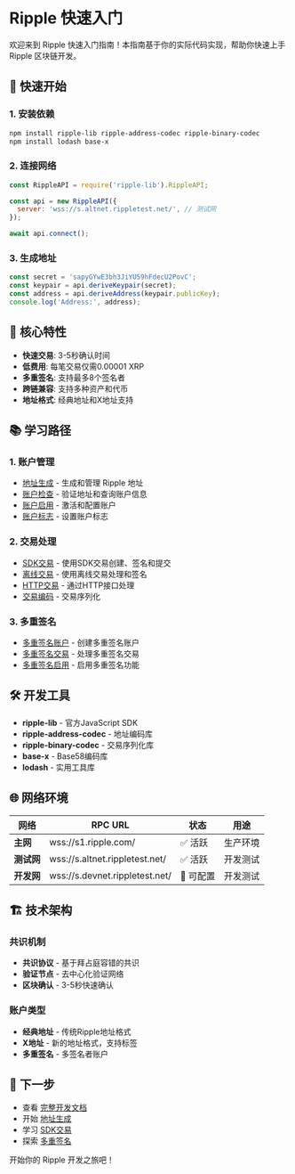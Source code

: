# Ripple 快速入门

欢迎来到 Ripple 快速入门指南！本指南基于你的实际代码实现，帮助你快速上手 Ripple 区块链开发。

## 🚀 快速开始

### 1. 安装依赖
```bash
npm install ripple-lib ripple-address-codec ripple-binary-codec
npm install lodash base-x
```

### 2. 连接网络
```javascript
const RippleAPI = require('ripple-lib').RippleAPI;

const api = new RippleAPI({
  server: 'wss://s.altnet.rippletest.net/', // 测试网
});

await api.connect();
```

### 3. 生成地址
```javascript
const secret = 'sapyGYwE3bh3JiYU59hFdecU2PovC';
const keypair = api.deriveKeypair(secret);
const address = api.deriveAddress(keypair.publicKey);
console.log('Address:', address);
```

## 🌟 核心特性

- **快速交易**: 3-5秒确认时间
- **低费用**: 每笔交易仅需0.00001 XRP
- **多重签名**: 支持最多8个签名者
- **跨链兼容**: 支持多种资产和代币
- **地址格式**: 经典地址和X地址支持

## 📚 学习路径

### 1. 账户管理
- [地址生成](./account/address.md) - 生成和管理 Ripple 地址
- [账户检查](./account/check.md) - 验证地址和查询账户信息
- [账户启用](./account/enable.md) - 激活和配置账户
- [账户标志](./account/flag.md) - 设置账户标志

### 2. 交易处理
- [SDK交易](./tx/sign-sdk.md) - 使用SDK交易创建、签名和提交
- [离线交易](./tx/sign-external.md) - 使用离线交易处理和签名
- [HTTP交易](./tx/http.md) - 通过HTTP接口处理
- [交易编码](./tx/codec.md) - 交易序列化

### 3. 多重签名
- [多重签名账户](./multisig/account.md) - 创建多重签名账户
- [多重签名交易](./multisig/tx.md) - 处理多重签名交易
- [多重签名启用](./multisig/enable.md) - 启用多重签名功能

## 🛠️ 开发工具

- **ripple-lib** - 官方JavaScript SDK
- **ripple-address-codec** - 地址编码库
- **ripple-binary-codec** - 交易序列化库
- **base-x** - Base58编码库
- **lodash** - 实用工具库

## 🌐 网络环境

| 网络       | RPC URL                        | 状态     | 用途     |
| ---------- | ------------------------------ | -------- | -------- |
| **主网**   | wss://s1.ripple.com/           | ✅ 活跃   | 生产环境 |
| **测试网** | wss://s.altnet.rippletest.net/ | ✅ 活跃   | 开发测试 |
| **开发网** | wss://s.devnet.rippletest.net/ | 🔧 可配置 | 开发测试 |

## 🏗️ 技术架构

### 共识机制
- **共识协议** - 基于拜占庭容错的共识
- **验证节点** - 去中心化验证网络
- **区块确认** - 3-5秒快速确认

### 账户类型
- **经典地址** - 传统Ripple地址格式
- **X地址** - 新的地址格式，支持标签
- **多重签名** - 多签名者账户

## 🚀 下一步

- 查看 [完整开发文档](./README.md)
- 开始 [地址生成](./account/address.md)
- 学习 [SDK交易](./tx/sign-sdk.md)
- 探索 [多重签名](./multisig/account.md)

开始你的 Ripple 开发之旅吧！
